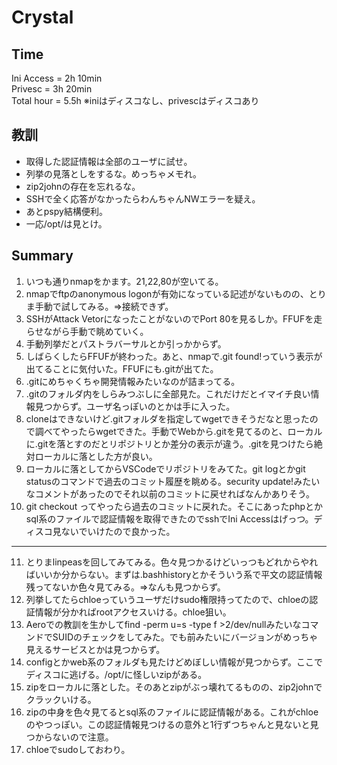 # Crystal
## Time
Ini Access = 2h 10min  
Privesc = 3h 20min  
Total hour = 5.5h
※iniはディスコなし、privescはディスコあり

## 教訓
- 取得した認証情報は全部のユーザに試せ。
- 列挙の見落としをするな。めっちゃメモれ。
- zip2johnの存在を忘れるな。
- SSHで全く応答がなかったらわんちゃんNWエラーを疑え。
- あとpspy結構便利。
- 一応/opt/は見とけ。

## Summary
1. いつも通りnmapをかます。21,22,80が空いてる。
2. nmapでftpのanonymous logonが有効になっている記述がないものの、とりま手動で試してみる。=>接続できず。
3. SSHがAttack VetorになったことがないのでPort 80を見るしか。FFUFを走らせながら手動で眺めていく。
4. 手動列挙だとパストラバーサルとか引っかからず。
5. しばらくしたらFFUFが終わった。あと、nmapで.git found!っていう表示が出てることに気付いた。FFUFにも.gitが出てた。
6. .gitにめちゃくちゃ開発情報みたいなのが詰まってる。
7. .gitのフォルダ内をしらみつぶしに全部見た。これだけだとイマイチ良い情報見つからず。ユーザ名っぽいのとかは手に入った。
8. cloneはできないけど.gitフォルダを指定してwgetできそうだなと思ったので調べてやったらwgetできた。手動でWebから.gitを見てるのと、ローカルに.gitを落とすのだとリポジトリとか差分の表示が違う。.gitを見つけたら絶対ローカルに落とした方が良い。
9. ローカルに落としてからVSCodeでリポジトリをみてた。git logとかgit statusのコマンドで過去のコミット履歴を眺める。security update!みたいなコメントがあったのでそれ以前のコミットに戻せればなんかありそう。
10. git checkout <commit number>ってやったら過去のコミットに戻れた。そこにあったphpとかsql系のファイルで認証情報を取得できたのでsshでIni Accessはげっつ。ディスコ見ないでいけたので良かった。
-------------  
11. とりまlinpeasを回してみてみる。色々見つかるけどいっつもどれからやればいいか分からない。まずは.bashhistoryとかそういう系で平文の認証情報残ってないか色々見てみる。=>なんも見つからず。
12. 列挙してたらchloeっていうユーザだけsudo権限持ってたので、chloeの認証情報が分かればrootアクセスいける。chloe狙い。
13. Aeroでの教訓を生かしてfind -perm u=s -type f >2/dev/nullみたいなコマンドでSUIDのチェックをしてみた。でも前みたいにバージョンがめっちゃ見えるサービスとかは見つからず。
14. configとかweb系のフォルダも見たけどめぼしい情報が見つからず。ここでディスコに逃げる。/opt/に怪しいzipがある。
15. zipをローカルに落とした。そのあとzipがぶっ壊れてるものの、zip2johnでクラックいける。
16. zipの中身を色々見てるとsql系のファイルに認証情報がある。これがchloeのやつっぽい。この認証情報見つけるの意外と1行ずつちゃんと見ないと見つからないので注意。
17. chloeでsudoしておわり。